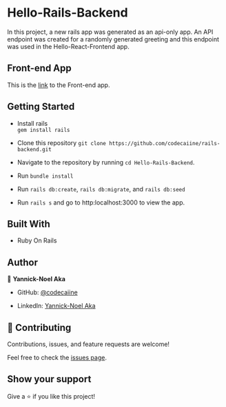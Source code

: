 # Hello-Rails-Backend

In this project, a new rails app was generated as an api-only app. An API endpoint was created for a randomly generated greeting  and this endpoint was used in the Hello-React-Frontend app.

## Front-end App

This is the [link](https://github.com/codecaiine/react-frontend.git) to the Front-end app.


## Getting Started

- Install rails  
  `gem install rails`

- Clone this repository
  `git clone https://github.com/codecaiine/rails-backend.git` 

- Navigate to the repository by running
  `cd Hello-Rails-Backend`.

- Run `bundle install` 

- Run `rails db:create`, `rails db:migrate`, and `rails db:seed`  

- Run `rails s` and go to http:localhost:3000 to view the app.

## Built With

- Ruby On Rails

## Author

👤 **Yannick-Noel Aka**

- GitHub: [@codecaiine](https://github.com/codecaiine/)

- LinkedIn: [Yannick-Noel Aka](https://www.linkedin.com/in/yannick-no%C3%ABl-aka/)


## 🤝 Contributing

Contributions, issues, and feature requests are welcome!

Feel free to check the [issues page](https://github.com/codecaiine/rails-backend/issues).

## Show your support

Give a ⭐️ if you like this project!

